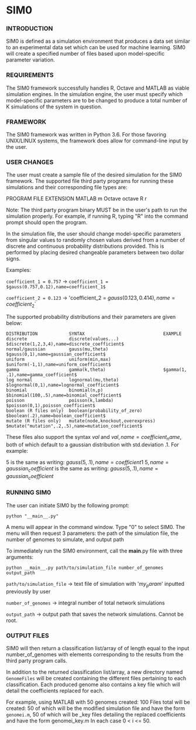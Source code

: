# SIM0

### INTRODUCTION
SIM0 is defined as a simulation environment that produces a data set similar to an
experimental data set which can be used for machine learning. SIM0 will create a specified number
of files based upon model-specific parameter variation.

### REQUIREMENTS
The SIM0 framework successfully handles R, Octave and MATLAB as viable simulation engines.
In the simulation engine, the user must specify which model-specific parameters are to be changed to
produce a total number of K simulations of the system in question.

### FRAMEWORK
The SIM0 framework was written in Python 3.6. For those favoring UNIX/LINUX systems, the framework
does allow for command-line input by the user. 

### USER CHANGES
The user must create a sample file of the desired simulation for the SIM0 framework. The supported
file third party programs for running these simulations and their corresponding file types are:

PROGRAM             FILE EXTENSION
MATLAB              m
Octave              octave
R                   r

Note: The third party program binary MUST be in the user's path to run the simulation properly. For
example, if running R, typing "R" into the command prompt should open the program.


In the simulation file, the user should change model-specific parameters from singular values
to randomly chosen values derived from a number of discrete and continuous probability distributions
provided. This is performed by placing desired changeable parameters between two dollar signs.

Examples:

`coefficient_1 = 0.757` -> `coefficient_1 = $gauss(0.757,0.12),name=coefficient_1$`

`coefficient_2 = 0.123` -> 'coefficient_2 = $gauss(0.123,0.414),name=coefficient_2$`

The supported probability distributions and their parameters are given below:

    DISTRIBUTION            SYNTAX                              EXAMPLE
    discrete                discrete(values...)                 $discrete(1,2,3,4),name=discrete_coefficient$
    normal/gaussian         gauss(mu,theta)                     $gauss(0,1),name=gaussian_coefficient$
    uniform                 uniform(min,max)                    $uniform(-1,1),name=uniform_coefficient$
    gamma                   gamma(k,theta)                      $gamma(1, .1),name=gamma_coefficient$
    log normal              lognormal(mu,theta)                 $lognormal(0,1),name=lognormal_coefficient$
    binomial                binomial(n,p)                       $binomial(100,.5),name=binomial_coefficient$
    poisson                 poisson(k,lambda)                   $poisson(0,1),poisson_coefficient$
    boolean (R files only)  boolean(probability_of_zero)        $boolean(.2),name=boolean_coefficient$
    mutate (R files only)   mutate(node,knockout,overexpress)   $mutate("mutation",.2,.5),name=mutation_coefficient$

These files also support the syntax $val$ and $val,name=coefficient_name$, both of which default to a
gaussian distribution with std.deviation .1. For example:

$5$ is the same as writing: $gauss(5,.1),name=coefficient1$
$5,name=gaussian_coefficient$ is the same as writing: $gauss(5,.1),name=gaussian_coefficient$


### RUNNING SIM0
The user can initiate SIM0 by the following prompt:

`python "__main__.py"`

A menu will appear in the command window. Type "0" to select SIM0. The menu will then request 3
parameters: the path of the simulation file, the number of genomes to simulate, and output path

To immediately run the SIM0 environment, call the __main__.py file with three arguments:

`python __main__.py path/to/simulation_file number_of_genomes output_path`

`path/to/simulation_file` -> text file of simulation with '$my_param$' inputted previously by user

`number_of_genomes` -> integral number of total network simulations

`output_path` -> output path that saves the network simulations. Cannot be root.

### OUTPUT FILES
SIM0 will then return a classification list/array of of length equal to the input number_of_genomes
with elements corresponding to the results from the third party program calls.

In addition to the returned classification list/array, a new directory named
`GenomeFiles` will be created containing the different files pertaining to each classification.
Each produced genome also contains a key file which will detail the coefficients replaced for each.

For example, using MATLAB with 50 genomes created:
100 Files total will be created:
50 of which will be the modified simulation file and have the form `genomei.m`,
50 of which will be _key files detailing the replaced coefficients and have the form genomei_key.m
In each case 0 < i <= 50.

